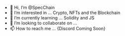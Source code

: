 - 👋 Hi, I’m @SpecChain
- 👀 I’m interested in ... Crypto, NFTs and the Blockchain
- 🌱 I’m currently learning ... Solidity and JS
- 💞️ I’m looking to collaborate on ...
- 📫 How to reach me ... {Discord Coming Soon}

<!---
SpecChain/SpecChain is a ✨ special ✨ repository because its `README.md` (this file) appears on your GitHub profile.
You can click the Preview link to take a look at your changes.
--->
